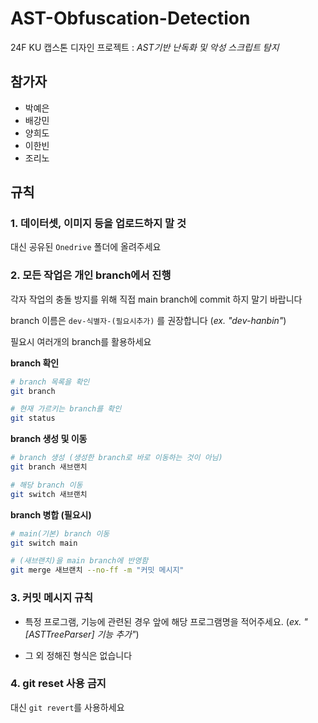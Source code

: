 # AST-Obfuscation-Detection

24F KU 캡스톤 디자인 프로젝트 : *AST기반 난독화 및 악성 스크립트 탐지*

## 참가자

- 박예은
- 배강민
- 양희도
- 이한빈
- 조리노

## 규칙

### 1. 데이터셋, 이미지 등을 업로드하지 말 것

대신 공유된 `Onedrive` 폴더에 올려주세요

### 2. 모든 작업은 개인 branch에서 진행

각자 작업의 충돌 방지를 위해 직접 main branch에 commit 하지 말기 바랍니다

branch 이름은 `dev-식별자-(필요시추가)` 를 권장합니다 (*ex. "dev-hanbin"*)

필요시 여러개의 branch를 활용하세요

**branch 확인**

```bash
# branch 목록을 확인
git branch

# 현재 가르키는 branch를 확인
git status
```

**branch 생성 및 이동**

```bash
# branch 생성 (생성한 branch로 바로 이동하는 것이 아님)
git branch 새브랜치

# 해당 branch 이동
git switch 새브랜치
```

**branch 병합 (필요시)**

```bash
# main(기본) branch 이동
git switch main

# (새브랜치)을 main branch에 반영함
git merge 새브랜치 --no-ff -m "커밋 메시지"
```

### 3. 커밋 메시지 규칙

- 특정 프로그램, 기능에 관련된 경우 앞에 해당 프로그램명을 적어주세요. (*ex. "[ASTTreeParser] 기능 추가"*)

- 그 외 정해진 형식은 없습니다

### 4. git reset 사용 금지

대신 `git revert`를 사용하세요
